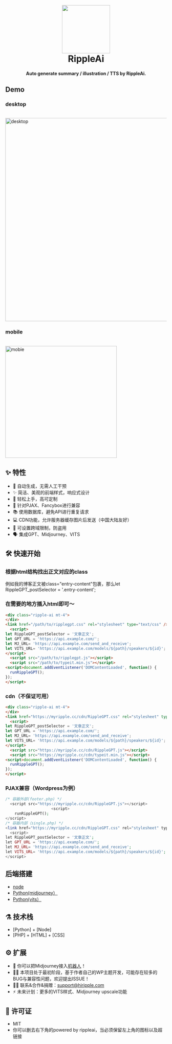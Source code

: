 <h1 align="center">
  <br>
  <a href="https://hiripple.com/" alt="logo" ><img src="https://user-images.githubusercontent.com/115361435/233824633-bf256ebf-5865-449c-9000-39bb6aec4b4c.svg" width="150"/></a>
  <br>
  RippleAi
  <br>
</h1>
<h4 align="center">Auto generate summary / illustration / TTS by RippleAi.</h4>

## Demo
 ### desktop
  <br><img width="632" alt="desktop" src="https://user-images.githubusercontent.com/115361435/233821319-e6b0afa7-9ff0-4d5a-b529-8829eb40a2ad.png">
### mobile
<br><img width="348" alt="mobie" src="https://user-images.githubusercontent.com/115361435/233821304-2a2e9748-3aa6-45a1-8b2a-edf188ccbb27.png">

## :sparkles: 特性
* 🤖 自动生成，无需人工干预
* ✨ 简洁、美观的前端样式，响应式设计
* 👋 轻松上手，高可定制
* 💾 针对PJAX、Fancybox进行兼容
* 📚 使用数据库，避免API进行重复请求
* 💻 CDN功能，允许服务器缓存图片后发送（中国大陆友好）
* 🔐 可设置跨域限制，防盗用
* 🗣️ 集成GPT、Midjourney、VITS

## :hammer_and_wrench: 快速开始 

### 根据html结构找出正文对应的class

例如我的博客正文被class="entry-content"包裹，那么let RippleGPT_postSelector = '.entry-content';

### 在需要的地方插入html即可～
```html
<div class="ripple-ai mt-4">
</div>
<link href="/path/to/ripplegpt.css" rel="stylesheet" type="text/css" />
  <script>
let RippleGPT_postSelector = '文章正文';
let GPT_URL = 'https://api.example.com/';
let MJ_URL= 'https://api.example.com/send_and_receive';
let VITS_URL= 'https://api.example.com/models/${path}/speakers/${id}';
</script>
  <script src="/path/to/ripplegpt.js"></script>
  <script src="/path/to/typeit.min.js"></script>
<script>document.addEventListener('DOMContentLoaded', function() {
  runRippleGPT();
});
</script>
```

### cdn（不保证可用）

```html
<div class="ripple-ai mt-4">
</div>
<link href="https://myripple.cc/cdn/RippleGPT.css" rel="stylesheet" type="text/css" />
  <script>
let RippleGPT_postSelector = '文章正文';
let GPT_URL = 'https://api.example.com/';
let MJ_URL= 'https://api.example.com/send_and_receive';
let VITS_URL= 'https://api.example.com/models/${path}/speakers/${id}';
</script>
  <script src="https://myripple.cc/cdn/RippleGPT.js"></script>
  <script src="https://myripple.cc/cdn/typeit.min.js"></script>
<script>document.addEventListener('DOMContentLoaded', function() {
  runRippleGPT();
});
</script>
```
### PJAX兼容（Wordpress为例）

```PHP
/* 容器外部(footer.php) */	
  <script src="https://myripple.cc/cdn/RippleGPT.js"></script>
					<script>
	runRippleGPT();
</script>
/* 容器内部（single.php) */	
<link href="https://myripple.cc/cdn/RippleGPT.css" rel="stylesheet" type="text/css" />
  <script>
let RippleGPT_postSelector = '文章正文';
let GPT_URL = 'https://api.example.com/';
let MJ_URL= 'https://api.example.com/send_and_receive';
let VITS_URL= 'https://api.example.com/models/${path}/speakers/${id}';
</script>
```

## 后端搭建
- [node](https://github.com/CelestialRipple/RippleAi-Summary-Illustration-TTS/tree/main/node-server)
- [Python(midjourney）](https://github.com/CelestialRipple/RippleAi-Summary-Illustration-TTS/tree/main/python-server)
- [Python(vits）](https://github.com/CelestialRipple/RippleAi-Summary-Illustration-TTS/tree/main/python-server/VITS-server)

## :alembic: 技术栈

* [Python] + [Node]
* [PHP] + [HTML] + [CSS]

## :gear: 扩展
- 🤖️ 你可以把Midjourney接入[机器人](https://github.com/CelestialRipple/Midjourney-bot)！
- 👶🏿 本项目处于最初阶段，基于作者自己的WP主题开发，可能存在较多的BUG与兼容性问题，欢迎提出ISSUE！
- 👍🏻 联系&合作&捐赠：support@hiripple.com
- ⚡️ 未来计划：更多的VITS样式、Midjourney upscale功能

## :scroll: 许可证

- MIT
- 你可以删去右下角的powered by rippleai，当必须保留左上角的图标以及超链接
